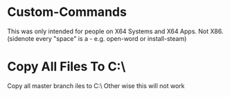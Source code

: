 # Custom-Commands
This was only intended for people on X64 Systems and X64 Apps.
Not X86.
(sidenote every "space" is a - e.g. open-word or install-steam)
# Copy All Files To C:\
Copy all master branch iles to C:\ Other wise this will not work
